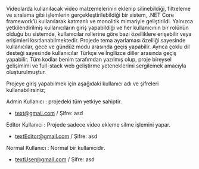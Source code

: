 Videolarda kullanılacak video malzemelerinin eklenip silinebildiği, filtreleme ve sıralama gibi işlemlerin gerçekleştirilebildiği bir sistem, .NET Core framework’ü kullanılarak katmanlı ve monolitik mimariyle geliştirildi.
Yalnızca yetkilendirilmiş kullanıcıların giriş yapabildiği ve her kullanıcının bir rolünün olduğu bu sistemde, kullanıcılar rollerine göre bazı özelliklere erişebilir veya erişimleri kısıtlanabilmektedir.
Projede tema ayarlaması özelliği sayesinde kullanıcılar, gece ve gündüz modu arasında geçiş yapabilir. Ayrıca çoklu dil desteği sayesinde kullanıcılar Türkçe ve İngilizce diller arasında geçiş yapabilir.
Tüm kodlar benim tarafımdan yazılmış olup, proje bireysel gelişimimi ve full-stack web geliştirme yeteneklerimi sergilemek amacıyla oluşturulmuştur.

Projeye giriş yapabilmek için aşağıdaki kullanıcı adı ve şifreleri kullanabilirsiniz;

Admin Kullanıcı : projedeki tüm yetkiye sahiptir.
- text@gmail.com / Şifre: asd

Editor Kullanıcı : Projede sadece video ekleme silme işlemini yapar.
- textEditor@gmail.com / Şifre: asd

Normal Kullanıcı : Normal bir kullanıcıdır.
- textUser@gmail.com / Şifre: asd
